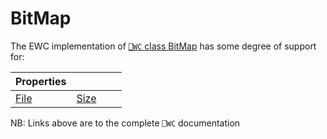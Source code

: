 # BitMap

The EWC implementation of [`⎕WC` class BitMap](https://help.dyalog.com/19.0/index.htm#GUI/Objects/BitMap.htm) has some degree of support for:

| Properties|  |  |  |
|--|--|--|--|
 |  [File](https://help.dyalog.com/19.0/index.htm#GUI/Properties/File.htm)  |  [Size](https://help.dyalog.com/19.0/index.htm#GUI/Properties/Size.htm)  |                                                                          |                                                                         |

NB: Links above are to the complete `⎕WC` documentation
